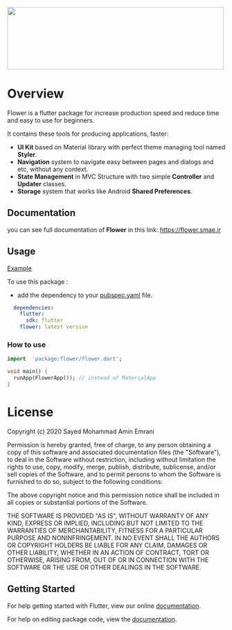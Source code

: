 <img src="https://github.com/smae1993/flower/raw/master/images/logo.png" height="144em" width="500em" />

# Overview

Flower is a flutter package for increase production speed and reduce time and easy to use for beginners.

It contains these tools for producing applications, faster:

 - **UI Kit** based on Material library with perfect theme managing tool named **Styler**.
 -  **Navigation** system to navigate easy between pages and dialogs and etc, without any context.
 - **State Management** in MVC Structure with  two simple **Controller** and **Updater** classes.
 - **Storage** system that works like Android **Shared Preferences**.

## Documentation
you can see full documentation of **Flower** in this link:
https://flower.smae.ir

## Usage

[Example](https://github.com/smae1993/flower/blob/master/example/lib/main.dart)

To use this package :

* add the dependency to your [pubspec.yaml](https://github.com/smae1993/flower/blob/master/example/pubspec.yaml) file.

```yaml
  dependencies:
    flutter:
      sdk: flutter
    flower: latest version
```

### How to use

```dart
import  'package:flower/flower.dart';

void main() {
  runApp(FlowerApp()); // instead of MaterialApp
}

```

# License
Copyright (c) 2020 Sayed Mohammad Amin Emrani

Permission is hereby granted, free of charge, to any person obtaining a copy
of this software and associated documentation files (the "Software"), to deal
in the Software without restriction, including without limitation the rights
to use, copy, modify, merge, publish, distribute, sublicense, and/or sell
copies of the Software, and to permit persons to whom the Software is
furnished to do so, subject to the following conditions:

The above copyright notice and this permission notice shall be included in all
copies or substantial portions of the Software.

THE SOFTWARE IS PROVIDED "AS IS", WITHOUT WARRANTY OF ANY KIND, EXPRESS OR
IMPLIED, INCLUDING BUT NOT LIMITED TO THE WARRANTIES OF MERCHANTABILITY,
FITNESS FOR A PARTICULAR PURPOSE AND NONINFRINGEMENT. IN NO EVENT SHALL THE
AUTHORS OR COPYRIGHT HOLDERS BE LIABLE FOR ANY CLAIM, DAMAGES OR OTHER
LIABILITY, WHETHER IN AN ACTION OF CONTRACT, TORT OR OTHERWISE, ARISING FROM,
OUT OF OR IN CONNECTION WITH THE SOFTWARE OR THE USE OR OTHER DEALINGS IN THE
SOFTWARE.


## Getting Started

For help getting started with Flutter, view our online [documentation](https://flutter.io/).

For help on editing package code, view the [documentation](https://flutter.io/developing-packages/).